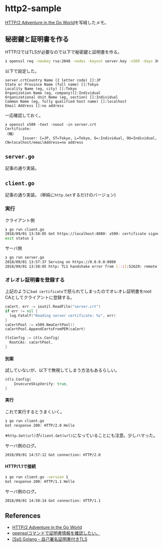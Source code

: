 # http2-sample

[HTTP/2 Adventure in the Go World](https://posener.github.io/http2/)を写経したメモ。

## 秘密鍵と証明書を作る

HTTP/2ではTLSが必要なので以下で秘密鍵と証明書を作る。

```sh
❯ openssl req -newkey rsa:2048 -nodes -keyout server.key -x509 -days 365 -out server.crt
```

以下で設定した。

```
server.crtCountry Name (2 letter code) []:JP
State or Province Name (full name) []:Tokyo
Locality Name (eg, city) []:Tokyo
Organization Name (eg, company)[]:Individual
Organizational Unit Name (eg, section) []:Individual
Common Name (eg, fully qualified host name) []:localhost
Email Address []:no address
```

一応確認しておく。

```
❯ openssl x509 -text -noout -in server.crt
Certificate:
（略）
        Issuer: C=JP, ST=Tokyo, L=Tokyo, O=:Individual, OU=Individual, CN=localhost/emailAddress=no address
```


## `server.go`

記事の通り実装。

## `client.go`

記事の通り実装。
(単純に`http.Get`するだけのバージョン)

### 実行

クライアント側

```sh
❯ go run client.go
2018/09/01 13:58:05 Get https://localhost:8080: x509: certificate signed by unknown authority
exit status 1
```

サーバ側

```sh
❯ go run server.go
2018/09/01 13:57:37 Serving on https://0.0.0.0:8080
2018/09/01 13:58:05 http: TLS handshake error from [::1]:52629: remote error: tls: bad certificate
```

### オレオレ証明書を登録する

上記のように`bad certificate`で怒られてしまったのでオレオレ証明書をroot CAとしてクライアントに登録する。

```go
caCert, err := ioutil.ReadFile("server.crt")
if err != nil {
  log.Fatalf("Reading server certificate: %s", err)
}
caCertPool := x509.NewCertPool()
caCertPool.AppendCertsFromPEM(caCert)

tlsConfig := &tls.Config{
  RootCAs: caCertPool,
}
```

#### 別案

試していないが、以下で無視してしまう方法もあるらしい。

```go
&tls.Config{
    InsecureSkipVerify: true,
}
```

#### 実行

これで実行するとうまくいく。

```sh
❯ go run client.go
Got response 200: HTTP/2.0 Hello
```

※`http.Get(url)`が`client.Get(url)`になっていることにも注意。少しハマった。

サーバ側のログ。

```sh
2018/09/01 14:57:12 Got connection: HTTP/2.0
```

#### HTTP/1.1で接続

```sh
❯ go run client.go -version 1
Got response 200: HTTP/1.1 Hello
```

サーバ側のログ。

```sh
2018/09/01 14:58:14 Got connection: HTTP/1.1
```


## References
* [HTTP/2 Adventure in the Go World](https://posener.github.io/http2/)
* [opensslコマンドで証明書情報を確認したい。](https://jp.globalsign.com/support/faq/07.html)
* [\[Ssl\] Golang - 自己署名証明書付きTLS](https://code.i-harness.com/ja/q/159dbb3)